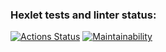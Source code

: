 ### Hexlet tests and linter status:
[![Actions Status](https://github.com/Alwodan/java-project-71/workflows/hexlet-check/badge.svg)](https://github.com/Alwodan/java-project-71/actions)
[![Maintainability](https://api.codeclimate.com/v1/badges/ae73afd91ad3300282a6/maintainability)](https://codeclimate.com/github/Alwodan/java-project-71/maintainability)

